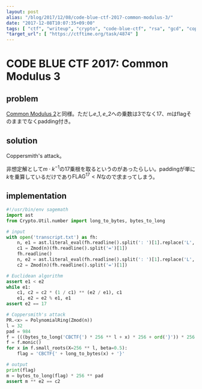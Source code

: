 ```yaml
---
layout: post
alias: "/blog/2017/12/08/code-blue-ctf-2017-common-modulus-3/"
date: "2017-12-08T10:07:35+09:00"
tags: [ "ctf", "writeup", "crypto", "code-blue-ctf", "rsa", "gcd", "coppersmith-attack" ]
"target_url": [ "https://ctftime.org/task/4874" ]
---
```


# CODE BLUE CTF 2017: Common Modulus 3

## problem

[Common Modulus 2](/blog/2017/12/08/code-blue-ctf-2017-common-modulus-2/)と同様。ただし$e\_1, e\_2$への乗数は$3$でなく$17$、$m$はflagそのままでなくpadding付き。

## solution

Coppersmith's attack。

非想定解として$m \cdot k^{-1}$の$17$乗根を取るというのがあったらしい。paddingが単に$k$を乗算しているだけであり$\mathrm{FLAG}^17 \lt N$なので求まってしまう。

## implementation

``` python
#!/usr/bin/env sagemath
import ast
from Crypto.Util.number import long_to_bytes, bytes_to_long

# input
with open('transcript.txt') as fh:
    n, e1 = ast.literal_eval(fh.readline().split(': ')[1].replace('L', ''))
    c1 = Zmod(n)(fh.readline().split('=')[1])
    fh.readline()
    n, e2 = ast.literal_eval(fh.readline().split(': ')[1].replace('L', ''))
    c2 = Zmod(n)(fh.readline().split('=')[1])

# Euclidean algorithm
assert e1 < e2
while e1:
    c1, c2 = c2 * (1 / c1) ** (e2 / e1), c1
    e1, e2 = e2 % e1, e1
assert e2 == 17

# Coppersmith's attack
PR.<x> = PolynomialRing(Zmod(n))
l = 32
pad = 984
f = (((bytes_to_long('CBCTF{') * 256 ** l + x) * 256 + ord('}')) * 256 ** pad) ** e2 - c2
f = f.monic()
for x in f.small_roots(X=256 ** l, beta=0.5):
    flag = 'CBCTF{' + long_to_bytes(x) + '}'

# output
print(flag)
m = bytes_to_long(flag) * 256 ** pad
assert m ** e2 == c2
```
